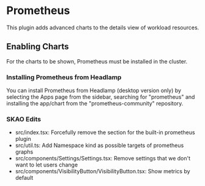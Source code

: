 # Prometheus

This plugin adds advanced charts to the details view of workload resources.

## Enabling Charts

For the charts to be shown, Prometheus must be installed in the cluster.

### Installing Prometheus from Headlamp

You can install Prometheus from Headlamp (desktop version only) by selecting the Apps
page from the sidebar, searching for "prometheus" and installing the app/chart from the "prometheus-community" repository.

### SKAO Edits

* src/index.tsx: Forcefully remove the section for the built-in prometheus plugin
* src/util.ts: Add Namespace kind as possible targets of prometheus graphs
* src/components/Settings/Settings.tsx: Remove settings that we don't want to let users change
* src/components/VisibilityButton/VisibilityButton.tsx: Show metrics by default
